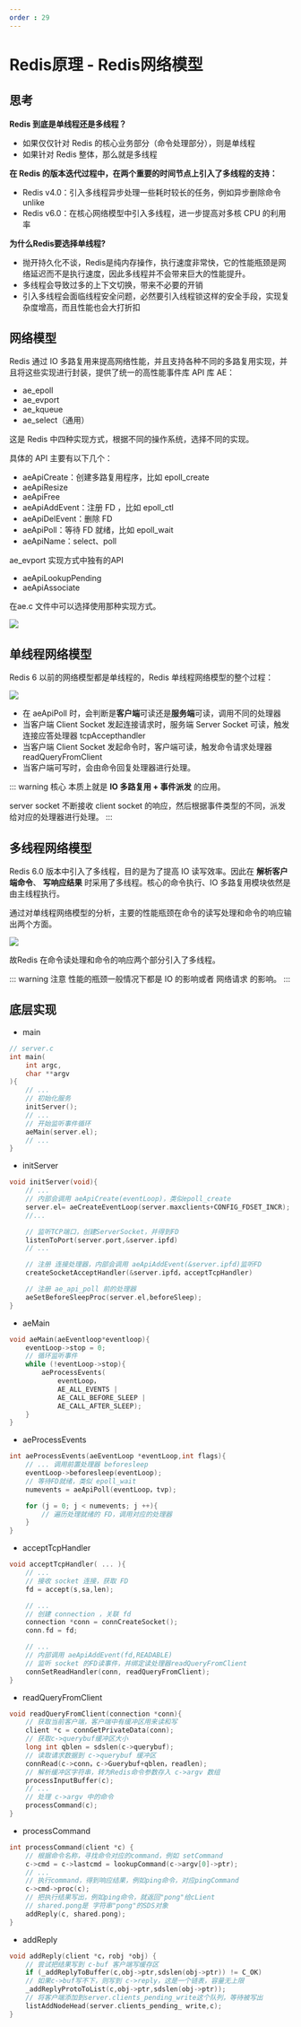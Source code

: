 ```yaml
--- 
order : 29
---
```


# Redis原理 - Redis网络模型

## 思考

**Redis 到底是单线程还是多线程？**

- 如果仅仅针对 Redis 的核心业务部分（命令处理部分），则是单线程
- 如果针对 Redis 整体，那么就是多线程

**在 Redis 的版本迭代过程中，在两个重要的时间节点上引入了多线程的支持：**

- Redis v4.0：引入多线程异步处理一些耗时较长的任务，例如异步删除命令 unlike
- Redis v6.0：在核心网络模型中引入多线程，进一步提高对多核 CPU 的利用率


**为什么Redis要选择单线程?**

- 抛开持久化不谈，Redis是纯内存操作，执行速度非常快，它的性能瓶颈是网络延迟而不是执行速度，因此多线程并不会带来巨大的性能提升。
- 多线程会导致过多的上下文切换，带来不必要的开销
- 引入多线程会面临线程安全问题，必然要引入线程锁这样的安全手段，实现复杂度增高，而且性能也会大打折扣

## 网络模型

Redis 通过 IO 多路复用来提高网络性能，并且支持各种不同的多路复用实现，并且将这些实现进行封装，提供了统一的高性能事件库 API 库 AE：

- ae_epoll
- ae_evport
- ae_kqueue
- ae_select（通用）

这是 Redis 中四种实现方式，根据不同的操作系统，选择不同的实现。

具体的 API 主要有以下几个：

- aeApiCreate：创建多路复用程序，比如 epoll_create
- aeApiResize
- aeApiFree
- aeApiAddEvent：注册 FD ，比如 epoll_ctl
- aeApiDelEvent：删除 FD
- aeApiPoll：等待 FD 就绪，比如 epoll_wait
- aeApiName：select、poll


ae_evport 实现方式中独有的API

- aeApiLookupPending
- aeApiAssociate

在ae.c 文件中可以选择使用那种实现方式。

![](../../../assets/redis-netword-model/2023-06-20-13-53-06.png)

## 单线程网络模型

Redis 6 以前的网络模型都是单线程的，Redis 单线程网络模型的整个过程：

![](../../../assets/redis-netword-model/2023-06-22-15-47-54.png)


- 在 aeApiPoll 时，会判断是**客户端**可读还是**服务端**可读，调用不同的处理器
- 当客户端 Client Socket 发起连接请求时，服务端 Server Socket 可读，触发连接应答处理器 tcpAccepthandler
- 当客户端 Client Socket 发起命令时，客户端可读，触发命令请求处理器 readQueryFromClient 
- 当客户端可写时，会由命令回复处理器进行处理。


::: warning 核心
本质上就是 **IO 多路复用 + 事件派发** 的应用。

server socket 不断接收 client socket 的响应，然后根据事件类型的不同，派发给对应的处理器进行处理。
:::

## 多线程网络模型

Redis 6.0 版本中引入了多线程，目的是为了提高 IO 读写效率。因此在 **解析客户端命令**、 **写响应结果** 时采用了多线程。核心的命令执行、IO 多路复用模块依然是由主线程执行。

通过对单线程网络模型的分析，主要的性能瓶颈在命令的读写处理和命令的响应输出两个方面。

![](../../../assets/redis-netword-model/2023-06-22-16-00-10.png)

故Redis 在命令读处理和命令的响应两个部分引入了多线程。

::: warning 注意
性能的瓶颈一般情况下都是 IO 的影响或者 网络请求 的影响。
:::

## 底层实现

- main

```c
// server.c
int main(
    int argc,
    char **argv
){
    // ...
    // 初始化服务
    initServer();
    // ...
    // 开始监听事件循环
    aeMain(server.el);
    // ...
}
```

- initServer

```c
void initServer(void){
    // ...
    // 内部会调用 aeApiCreate(eventLoop)，类似epoll_create
    server.el= aeCreateEventLoop(server.maxclients+CONFIG_FDSET_INCR);
    //...

    // 监听TCP端口，创建ServerSocket，并得到FD
    listenToPort(server.port,&server.ipfd)
    // ...

    // 注册 连接处理器，内部会调用 aeApiAddEvent(&server.ipfd)监听FD
    createSocketAcceptHandler(&server.ipfd，acceptTcpHandler)

    // 注册 ae_api_poll 前的处理器
    aeSetBeforeSleepProc(server.el,beforeSleep);
}


```
- aeMain

```c
void aeMain(aeEventloop*eventloop){
    eventLoop->stop = 0;
    // 循环监听事件
    while (!eventLoop->stop){
        aeProcessEvents(
            eventLoop，
            AE_ALL_EVENTS | 
            AE_CALL_BEFORE_SLEEP |
            AE_CALL_AFTER_SLEEP);
    }
}
```
- aeProcessEvents
```c
int aeProcessEvents(aeEventLoop *eventLoop,int flags){
    // ... 调用前置处理器 beforesleep
    eventLoop->beforesleep(eventLoop);
    // 等待FD就绪，类似 epoll_wait
    numevents = aeApiPoll(eventLoop，tvp);

    for (j = 0; j < numevents; j ++){
        // 遍历处理就绪的 FD，调用对应的处理器
    }
}
```

- acceptTcpHandler

```c
void acceptTcpHandler( ... ){
    // ...
    // 接收 socket 连接，获取 FD 
    fd = accept(s,sa,len);

    // ... 
    // 创建 connection ，关联 fd
    connection *conn = connCreateSocket();
    conn.fd = fd;

    // ...
    // 内部调用 aeApiAddEvent(fd,READABLE)
    // 监听 socket 的FD读事件，并绑定读处理器readQueryFromClient
    connSetReadHandler(conn, readQueryFromClient);
}
```
- readQueryFromClient
```c
void readQueryFromClient(connection *conn){
    // 获取当前客户端，客户端中有缓冲区用来读和写
    client *c = connGetPrivateData(conn);
    // 获取c->querybuf缓冲区大小
    long int qblen = sdslen(c->querybuf);
    // 读取请求数据到 c->querybuf 缓冲区
    connRead(c->conn，c->Guerybuf+qblen，readlen);
    // 解析缓冲区字符串，转为Redis命令参数存入 c->argv 数组
    processInputBuffer(c);
    // ...
    // 处理 c->argv 中的命令
    processCommand(c);
}
```
- processCommand
```c
int processCommand(client *c) {
    // 根据命令名称，寻找命令对应的command，例如 setCommand
    c->cmd = c->lastcmd = lookupCommand(c->argv[0]->ptr);
    // ...
    // 执行command，得到响应结果，例如ping命令，对应pingCommand
    c->cmd->proc(c);
    // 把执行结果写出，例如ping命令，就返回"pong"给cLient
    // shared.pong是 字符串"pong"的SDS对象
    addReply(c, shared.pong);
}
```

- addReply
```c
void addReply(client *c，robj *obj) {
    // 尝试把结果写到 c-buf 客户端写缓存区
    if (_addReplyToBuffer(c,obj->ptr,sdslen(obj->ptr)) != C_OK)
    // 如果c->buf写不下，则写到 c->reply，这是一个链表，容量无上限
    _addReplyProtoToList(c,obj->ptr,sdslen(obj->ptr));
    // 将客户端添加到server.clients_pending_write这个队列，等待被写出
    listAddNodeHead(server.clients_pending_ write,c);
}
```
